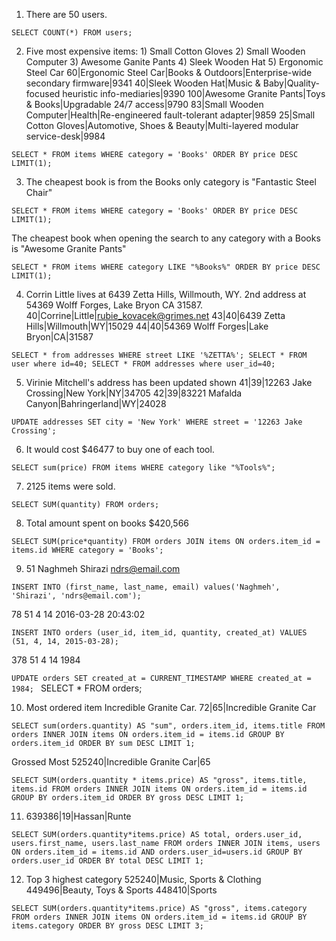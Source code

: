 1. There are 50 users.

``SELECT COUNT(*) FROM users;
``

2. Five most expensive items: 1) Small Cotton Gloves 2) Small Wooden Computer 3) Awesome Ganite Pants 4) Sleek Wooden Hat 5) Ergonomic Steel Car
  60|Ergonomic Steel Car|Books & Outdoors|Enterprise-wide secondary firmware|9341
  40|Sleek Wooden Hat|Music & Baby|Quality-focused heuristic info-mediaries|9390
  100|Awesome Granite Pants|Toys & Books|Upgradable 24/7 access|9790
  83|Small Wooden Computer|Health|Re-engineered fault-tolerant adapter|9859
  25|Small Cotton Gloves|Automotive, Shoes & Beauty|Multi-layered modular service-desk|9984

``SELECT * FROM items WHERE category = 'Books' ORDER BY price DESC LIMIT(1);
``

3. The cheapest book is from the Books only category is "Fantastic Steel Chair"

``SELECT * FROM items WHERE category = 'Books' ORDER BY price DESC LIMIT(1);
  ``

  The cheapest book when opening the search to any category with a Books is "Awesome Granite Pants"

`` SELECT * FROM items WHERE category LIKE "%Books%" ORDER BY price DESC LIMIT(1);
``

4. Corrin Little lives at 6439 Zetta Hills, Willmouth, WY. 2nd address at 54369 Wolff Forges, Lake Bryon CA 31587.
  40|Corrine|Little|rubie_kovacek@grimes.net
  43|40|6439 Zetta Hills|Willmouth|WY|15029
  44|40|54369 Wolff Forges|Lake Bryon|CA|31587

``SELECT * from addresses WHERE street LIKE '%ZETTA%';
  SELECT * FROM user where id=40;
  SELECT * FROM addresses where user_id=40;
    ``

5. Virinie Mitchell's address has been updated shown
  41|39|12263 Jake Crossing|New York|NY|34705
   42|39|83221 Mafalda Canyon|Bahringerland|WY|24028

``UPDATE addresses SET city = 'New York' WHERE street = '12263 Jake Crossing';
  ``

6. It would cost $46477 to buy one of each tool.

``SELECT sum(price) FROM items WHERE category like "%Tools%";
``

7. 2125 items were sold.

``SELECT SUM(quantity) FROM orders;
``

8. Total amount spent on books $420,566

``SELECT SUM(price*quantity)
  FROM orders
  JOIN items
  ON orders.item_id = items.id
  WHERE category = 'Books';
``

9. 51    Naghmeh        Shirazi  ndrs@email.com

``INSERT INTO (first_name, last_name, email)
  values('Naghmeh', 'Shirazi', 'ndrs@email.com');
  ``

  78   51             4     14    2016-03-28 20:43:02

  ``INSERT INTO orders (user_id, item_id, quantity, created_at)
    VALUES (51, 4, 14, 2015-03-28);
    ``

  378   51             4     14    1984

  ``UPDATE orders SET created_at = CURRENT_TIMESTAMP
    WHERE created_at = 1984;
  ``
  SELECT * FROM orders;


10. Most ordered item Incredible Granite Car.
  72|65|Incredible Granite Car

  ``SELECT sum(orders.quantity) AS "sum", orders.item_id, items.title
  FROM orders INNER JOIN items ON orders.item_id = items.id
  GROUP BY orders.item_id ORDER BY sum DESC LIMIT 1;
  ``

  Grossed Most 525240|Incredible Granite Car|65

  ``SELECT SUM(orders.quantity * items.price) AS "gross", items.title, items.id
  FROM orders INNER JOIN items ON orders.item_id = items.id
  GROUP BY orders.item_id ORDER BY gross DESC LIMIT 1;
  ``

11. 639386|19|Hassan|Runte

``SELECT SUM(orders.quantity*items.price) AS total, orders.user_id, users.first_name, users.last_name
  FROM orders INNER JOIN items, users ON orders.item_id = items.id AND orders.user_id=users.id
  GROUP BY orders.user_id ORDER BY total DESC LIMIT 1;
``

12. Top 3 highest category
  525240|Music, Sports & Clothing
  449496|Beauty, Toys & Sports
  448410|Sports

  ``SELECT SUM(orders.quantity*items.price) AS "gross", items.category
  FROM orders INNER JOIN items ON orders.item_id = items.id
  GROUP BY items.category ORDER BY gross DESC LIMIT 3;
  ``
